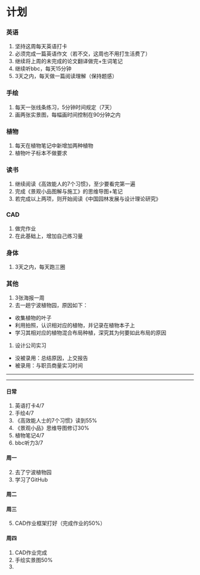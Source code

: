 # 计划
### 英语
1. 坚持这周每天英语打卡
1. 必须完成一篇英语作文（若不交，这周也不用打生活费了）
1. 继续将上周的未完成的论文翻译做完+生词笔记
1. 继续听bbc，每天15分钟
1. 3天之内，每天做一篇阅读理解（保持题感）

### 手绘
1. 每天一张线条练习，5分钟时间规定（7天）
1. 画两张实景图，每幅画时间控制在90分钟之内

### 植物
1. 每天在植物笔记中新增加两种植物
1. 植物叶子标本不做要求

### 读书
1. 继续阅读《高效能人的7个习惯》，至少要看完第一遍
1. 完成《景观小品图解与施工》的思维导图+笔记
1. 若完成以上两项，则开始阅读《中国园林发展与设计理论研究》

### CAD
1. 做完作业
2. 在此基础上，增加自己练习量

### 身体
1. 3天之内，每天跑三圈

### 其他
1. 3张海报一周
1. 去一趟宁波植物园，原因如下：
  - 收集植物的叶子
  - 利用拍照，认识相对应的植物，并记录在植物本子上
  - 学习其相对应的植物混合布局种植，深究其为何要如此布局的原因

1. 设计公司实习
  - 没被录用：总结原因，上交报告
  - 被录用：与职员商量实习时间

---
---
#### 日常
1. 英语打卡4/7
2. 手绘4/7
3. 《高效能人士的7个习惯》读到55%
4. 《景观小品》思维导图修订30%
5. 植物笔记4/7
6. bbc听力3/7

#### 周一
2. 去了宁波植物园
3. 学习了GitHub

#### 周二

#### 周三
5. CAD作业框架打好（完成作业的50%）

#### 周四
1. CAD作业完成
2. 手绘实景图50%
3. 

